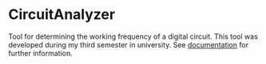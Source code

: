 # CircuitAnalyzer
Tool for determining the working frequency of a digital circuit.
This tool was developed during my third semester in university.
See [documentation](https://github.com/sbmueller/CircuitAnalyzer/blob/master/readme.pdf) for further information.
